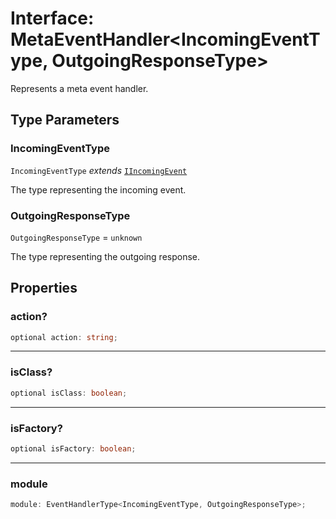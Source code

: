 # Interface: MetaEventHandler\<IncomingEventType, OutgoingResponseType\>

Represents a meta event handler.

## Type Parameters

### IncomingEventType

`IncomingEventType` *extends* [`IIncomingEvent`](IIncomingEvent.md)

The type representing the incoming event.

### OutgoingResponseType

`OutgoingResponseType` = `unknown`

The type representing the outgoing response.

## Properties

### action?

```ts
optional action: string;
```

***

### isClass?

```ts
optional isClass: boolean;
```

***

### isFactory?

```ts
optional isFactory: boolean;
```

***

### module

```ts
module: EventHandlerType<IncomingEventType, OutgoingResponseType>;
```

